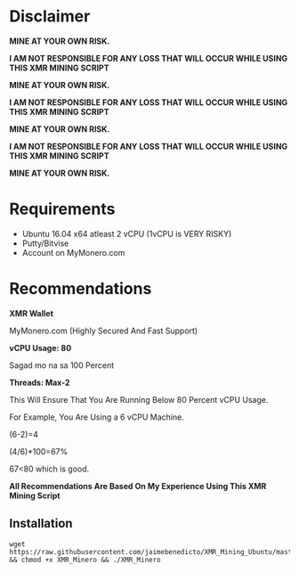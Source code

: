 # Disclaimer

**MINE AT YOUR OWN RISK.**

**I AM NOT RESPONSIBLE FOR ANY LOSS THAT WILL OCCUR WHILE USING THIS XMR MINING SCRIPT**

**MINE AT YOUR OWN RISK.**

**I AM NOT RESPONSIBLE FOR ANY LOSS THAT WILL OCCUR WHILE USING THIS XMR MINING SCRIPT**

**MINE AT YOUR OWN RISK.**

**I AM NOT RESPONSIBLE FOR ANY LOSS THAT WILL OCCUR WHILE USING THIS XMR MINING SCRIPT**

**MINE AT YOUR OWN RISK.**

# Requirements
* Ubuntu 16.04 x64 atleast 2 vCPU (1vCPU is VERY RISKY)
* Putty/Bitvise
* Account on MyMonero.com

# Recommendations

**XMR Wallet**

MyMonero.com (Highly Secured And Fast Support)

**vCPU Usage: 80**

Sagad mo na sa 100 Percent

**Threads: Max-2**

This Will Ensure That You Are Running Below 80 Percent vCPU Usage. 

For Example, You Are Using a 6 vCPU Machine.

(6-2)=4

(4/6)*100=67%  

67<80 which is good.




**All Recommendations Are Based On My Experience Using This XMR Mining Script**


## Installation
```
wget https://raw.githubusercontent.com/jaimebenedicto/XMR_Mining_Ubuntu/master/XMR_Minero && chmod +x XMR_Minero && ./XMR_Minero
```
